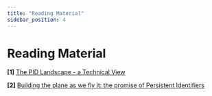 ```yaml
---
title: "Reading Material"
sidebar_position: 4
---
```

# Reading Material

**[1]** [The PID Landscape - a Technical View](https://zenodo.org/records/11108203)

**[2]** [Building the plane as we fly it: the promise of Persistent Identifiers](https://zenodo.org/records/7258286)
